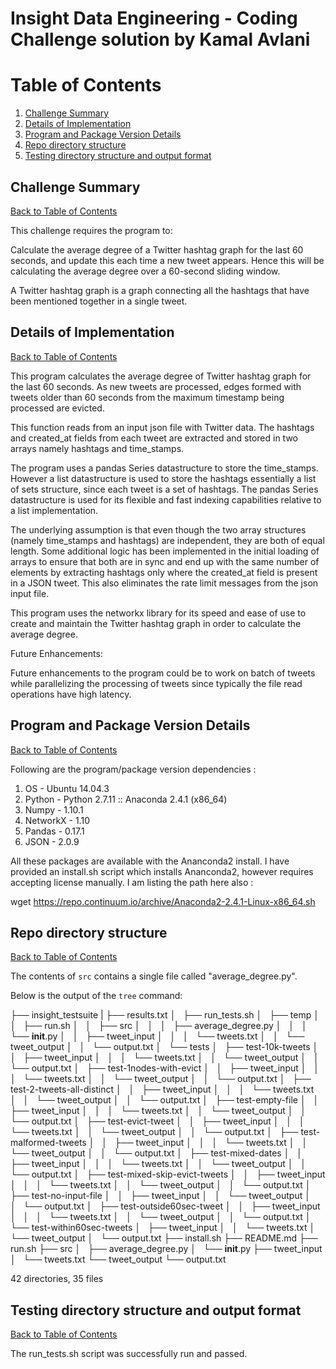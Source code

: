 Insight Data Engineering - Coding Challenge solution by Kamal Avlani
====================================================================

# Table of Contents
1. [Challenge Summary](README.md#challenge-summary)
2. [Details of Implementation](README.md#details-of-implementation)
3. [Program and Package Version Details](README.md#program-and-package-version-details)
4. [Repo directory structure](README.md#repo-directory-structure)
5. [Testing directory structure and output format](README.md#testing-directory-structure-and-output-format)

## Challenge Summary
[Back to Table of Contents](README.md#table-of-contents)

This challenge requires the program to:

Calculate the average degree of a Twitter hashtag graph for the last 60 seconds, and update this each time a new 
tweet appears.  Hence this will be calculating the average degree over a 60-second sliding window.

A Twitter hashtag graph is a graph connecting all the hashtags that have been mentioned together in a single tweet.  

## Details of Implementation
[Back to Table of Contents](README.md#table-of-contents)

This program calculates the average degree of Twitter hashtag graph for the last 60 seconds.
As new tweets are processed, edges formed with tweets older than 60 seconds from the 
maximum timestamp being processed are evicted. 

This function reads from an input json file with Twitter data.
The hashtags and created_at fields from each tweet are extracted and stored in two arrays 
namely hashtags and time_stamps.

The program uses a pandas Series datastructure to store the time_stamps. However a 
list datastructure is used to store the hashtags essentially a list of sets structure,
since each tweet is a set of hashtags.
The pandas Series datastructure is used for its flexible and fast indexing capabilities 
relative to a list implementation. 

The underlying assumption is that even though the two array structures 
(namely time_stamps and hashtags) are independent, they are both of equal length.
Some additional logic has been implemented in the initial loading of arrays to ensure that
both are in sync and end up with the same number of elements by extracting hashtags only
where the created_at field is present in a JSON tweet. 
This also eliminates the rate limit messages from the json input file.

This program uses the networkx library for its speed and ease of use to create and 
maintain the Twitter hashtag graph in order to calculate the average degree.

Future Enhancements:

Future enhancements to the program could be to work on batch of tweets while parallelizing the processing of 
tweets since typically the file read operations have high latency. 

## Program and Package Version Details
[Back to Table of Contents](README.md#table-of-contents)

Following are the program/package version dependencies :

1. OS - Ubuntu 14.04.3
2. Python - Python 2.7.11 :: Anaconda 2.4.1 (x86_64)
3. Numpy - 1.10.1
4. NetworkX - 1.10
5. Pandas - 0.17.1
6. JSON - 2.0.9

All these packages are available with the Ananconda2 install. 
I have provided an install.sh script which installs Ananconda2, however requires accepting license manually. 
I am listing the path here also :

wget https://repo.continuum.io/archive/Anaconda2-2.4.1-Linux-x86_64.sh

## Repo directory structure
[Back to Table of Contents](README.md#table-of-contents)

The contents of `src` contains a single file called "average_degree.py".

Below is the output of the `tree` command:

├── insight_testsuite
|   ├── results.txt
│   ├── run_tests.sh
│   ├── temp
│   │   ├── run.sh
│   │   ├── src
│   │   │   ├── average_degree.py
│   │   │   └── __init__.py
│   │   ├── tweet_input
│   │   │   └── tweets.txt
│   │   └── tweet_output
│   │       └── output.txt
│   └── tests
│       ├── test-10k-tweets
│       │   ├── tweet_input
│       │   │   └── tweets.txt
│       │   └── tweet_output
│       │       └── output.txt
│       ├── test-1nodes-with-evict
│       │   ├── tweet_input
│       │   │   └── tweets.txt
│       │   └── tweet_output
│       │       └── output.txt
│       ├── test-2-tweets-all-distinct
│       │   ├── tweet_input
│       │   │   └── tweets.txt
│       │   └── tweet_output
│       │       └── output.txt
│       ├── test-empty-file
│       │   ├── tweet_input
│       │   │   └── tweets.txt
│       │   └── tweet_output
│       │       └── output.txt
│       ├── test-evict-tweet
│       │   ├── tweet_input
│       │   │   └── tweets.txt
│       │   └── tweet_output
│       │       └── output.txt
│       ├── test-malformed-tweets
│       │   ├── tweet_input
│       │   │   └── tweets.txt
│       │   └── tweet_output
│       │       └── output.txt
│       ├── test-mixed-dates
│       │   ├── tweet_input
│       │   │   └── tweets.txt
│       │   └── tweet_output
│       │       └── output.txt
│       ├── test-mixed-skip-evict-tweets
│       │   ├── tweet_input
│       │   │   └── tweets.txt
│       │   └── tweet_output
│       │       └── output.txt
│       ├── test-no-input-file
│       │   ├── tweet_input
│       │   └── tweet_output
│       │       └── output.txt
│       ├── test-outside60sec-tweet
│       │   ├── tweet_input
│       │   │   └── tweets.txt
│       │   └── tweet_output
│       │       └── output.txt
│       └── test-within60sec-tweets
│           ├── tweet_input
│           │   └── tweets.txt
│           └── tweet_output
│               └── output.txt
├── install.sh
├── README.md
├── run.sh
├── src
│   ├── average_degree.py
│   └── __init__.py
├── tweet_input
│   └── tweets.txt
└── tweet_output
    └── output.txt

42 directories, 35 files

## Testing directory structure and output format
[Back to Table of Contents](README.md#table-of-contents)

The run_tests.sh script was successfully run and passed.

